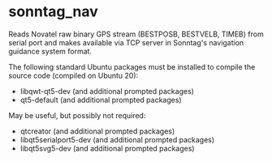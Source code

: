 # sonntag_nav
Reads Novatel raw binary GPS stream (BESTPOSB, BESTVELB, TIMEB) from serial port and makes available via TCP server in Sonntag's navigation guidance system format.

The following standard Ubuntu packages must be installed to compile the source code (compiled on Ubuntu 20):

* libqwt-qt5-dev (and additional prompted packages)
* qt5-default (and additional prompted packages)

May be useful, but possibly not required:

* qtcreator (and additional prompted packages)
* libqt5serialport5-dev (and additional prompted packages)
* libqt5svg5-dev (and additional prompted packages)
